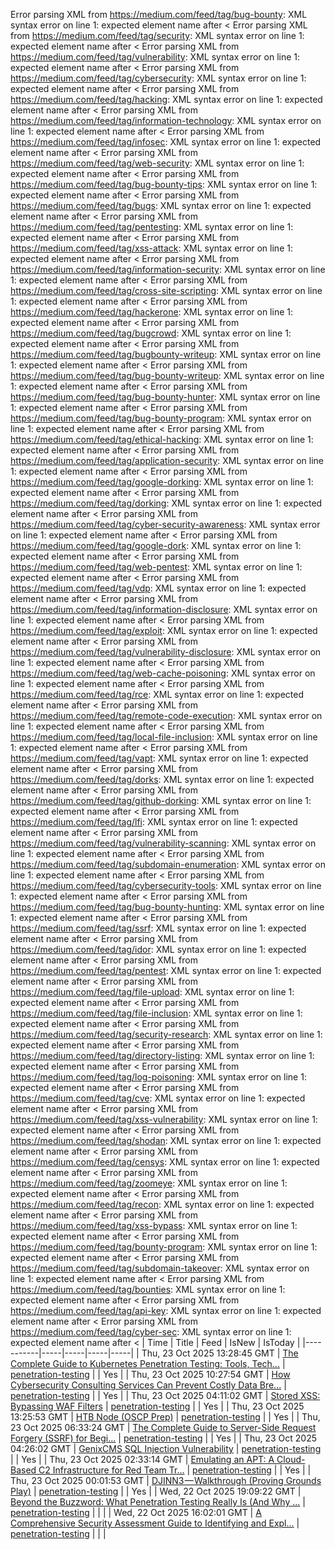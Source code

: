 Error parsing XML from https://medium.com/feed/tag/bug-bounty: XML syntax error on line 1: expected element name after <
Error parsing XML from https://medium.com/feed/tag/security: XML syntax error on line 1: expected element name after <
Error parsing XML from https://medium.com/feed/tag/vulnerability: XML syntax error on line 1: expected element name after <
Error parsing XML from https://medium.com/feed/tag/cybersecurity: XML syntax error on line 1: expected element name after <
Error parsing XML from https://medium.com/feed/tag/hacking: XML syntax error on line 1: expected element name after <
Error parsing XML from https://medium.com/feed/tag/information-technology: XML syntax error on line 1: expected element name after <
Error parsing XML from https://medium.com/feed/tag/infosec: XML syntax error on line 1: expected element name after <
Error parsing XML from https://medium.com/feed/tag/web-security: XML syntax error on line 1: expected element name after <
Error parsing XML from https://medium.com/feed/tag/bug-bounty-tips: XML syntax error on line 1: expected element name after <
Error parsing XML from https://medium.com/feed/tag/bugs: XML syntax error on line 1: expected element name after <
Error parsing XML from https://medium.com/feed/tag/pentesting: XML syntax error on line 1: expected element name after <
Error parsing XML from https://medium.com/feed/tag/xss-attack: XML syntax error on line 1: expected element name after <
Error parsing XML from https://medium.com/feed/tag/information-security: XML syntax error on line 1: expected element name after <
Error parsing XML from https://medium.com/feed/tag/cross-site-scripting: XML syntax error on line 1: expected element name after <
Error parsing XML from https://medium.com/feed/tag/hackerone: XML syntax error on line 1: expected element name after <
Error parsing XML from https://medium.com/feed/tag/bugcrowd: XML syntax error on line 1: expected element name after <
Error parsing XML from https://medium.com/feed/tag/bugbounty-writeup: XML syntax error on line 1: expected element name after <
Error parsing XML from https://medium.com/feed/tag/bug-bounty-writeup: XML syntax error on line 1: expected element name after <
Error parsing XML from https://medium.com/feed/tag/bug-bounty-hunter: XML syntax error on line 1: expected element name after <
Error parsing XML from https://medium.com/feed/tag/bug-bounty-program: XML syntax error on line 1: expected element name after <
Error parsing XML from https://medium.com/feed/tag/ethical-hacking: XML syntax error on line 1: expected element name after <
Error parsing XML from https://medium.com/feed/tag/application-security: XML syntax error on line 1: expected element name after <
Error parsing XML from https://medium.com/feed/tag/google-dorking: XML syntax error on line 1: expected element name after <
Error parsing XML from https://medium.com/feed/tag/dorking: XML syntax error on line 1: expected element name after <
Error parsing XML from https://medium.com/feed/tag/cyber-security-awareness: XML syntax error on line 1: expected element name after <
Error parsing XML from https://medium.com/feed/tag/google-dork: XML syntax error on line 1: expected element name after <
Error parsing XML from https://medium.com/feed/tag/web-pentest: XML syntax error on line 1: expected element name after <
Error parsing XML from https://medium.com/feed/tag/vdp: XML syntax error on line 1: expected element name after <
Error parsing XML from https://medium.com/feed/tag/information-disclosure: XML syntax error on line 1: expected element name after <
Error parsing XML from https://medium.com/feed/tag/exploit: XML syntax error on line 1: expected element name after <
Error parsing XML from https://medium.com/feed/tag/vulnerability-disclosure: XML syntax error on line 1: expected element name after <
Error parsing XML from https://medium.com/feed/tag/web-cache-poisoning: XML syntax error on line 1: expected element name after <
Error parsing XML from https://medium.com/feed/tag/rce: XML syntax error on line 1: expected element name after <
Error parsing XML from https://medium.com/feed/tag/remote-code-execution: XML syntax error on line 1: expected element name after <
Error parsing XML from https://medium.com/feed/tag/local-file-inclusion: XML syntax error on line 1: expected element name after <
Error parsing XML from https://medium.com/feed/tag/vapt: XML syntax error on line 1: expected element name after <
Error parsing XML from https://medium.com/feed/tag/dorks: XML syntax error on line 1: expected element name after <
Error parsing XML from https://medium.com/feed/tag/github-dorking: XML syntax error on line 1: expected element name after <
Error parsing XML from https://medium.com/feed/tag/lfi: XML syntax error on line 1: expected element name after <
Error parsing XML from https://medium.com/feed/tag/vulnerability-scanning: XML syntax error on line 1: expected element name after <
Error parsing XML from https://medium.com/feed/tag/subdomain-enumeration: XML syntax error on line 1: expected element name after <
Error parsing XML from https://medium.com/feed/tag/cybersecurity-tools: XML syntax error on line 1: expected element name after <
Error parsing XML from https://medium.com/feed/tag/bug-bounty-hunting: XML syntax error on line 1: expected element name after <
Error parsing XML from https://medium.com/feed/tag/ssrf: XML syntax error on line 1: expected element name after <
Error parsing XML from https://medium.com/feed/tag/idor: XML syntax error on line 1: expected element name after <
Error parsing XML from https://medium.com/feed/tag/pentest: XML syntax error on line 1: expected element name after <
Error parsing XML from https://medium.com/feed/tag/file-upload: XML syntax error on line 1: expected element name after <
Error parsing XML from https://medium.com/feed/tag/file-inclusion: XML syntax error on line 1: expected element name after <
Error parsing XML from https://medium.com/feed/tag/security-research: XML syntax error on line 1: expected element name after <
Error parsing XML from https://medium.com/feed/tag/directory-listing: XML syntax error on line 1: expected element name after <
Error parsing XML from https://medium.com/feed/tag/log-poisoning: XML syntax error on line 1: expected element name after <
Error parsing XML from https://medium.com/feed/tag/cve: XML syntax error on line 1: expected element name after <
Error parsing XML from https://medium.com/feed/tag/xss-vulnerability: XML syntax error on line 1: expected element name after <
Error parsing XML from https://medium.com/feed/tag/shodan: XML syntax error on line 1: expected element name after <
Error parsing XML from https://medium.com/feed/tag/censys: XML syntax error on line 1: expected element name after <
Error parsing XML from https://medium.com/feed/tag/zoomeye: XML syntax error on line 1: expected element name after <
Error parsing XML from https://medium.com/feed/tag/recon: XML syntax error on line 1: expected element name after <
Error parsing XML from https://medium.com/feed/tag/xss-bypass: XML syntax error on line 1: expected element name after <
Error parsing XML from https://medium.com/feed/tag/bounty-program: XML syntax error on line 1: expected element name after <
Error parsing XML from https://medium.com/feed/tag/subdomain-takeover: XML syntax error on line 1: expected element name after <
Error parsing XML from https://medium.com/feed/tag/bounties: XML syntax error on line 1: expected element name after <
Error parsing XML from https://medium.com/feed/tag/api-key: XML syntax error on line 1: expected element name after <
Error parsing XML from https://medium.com/feed/tag/cyber-sec: XML syntax error on line 1: expected element name after <
| Time | Title | Feed | IsNew | IsToday |
|-----------|-----|-----|-----|-----|
| Thu, 23 Oct 2025 13:28:45 GMT | [The Complete Guide to Kubernetes Penetration Testing: Tools, Tech...](https://freedium.cfd/https://medium.com/p/7f29dbdea021) | [penetration-testing](https://medium.com/feed/tag/penetration-testing) |  | Yes |
| Thu, 23 Oct 2025 10:27:54 GMT | [How Cybersecurity Consulting Services Can Prevent Costly Data Bre...](https://freedium.cfd/https://medium.com/p/8d0cc22ae083) | [penetration-testing](https://medium.com/feed/tag/penetration-testing) |  | Yes |
| Thu, 23 Oct 2025 04:11:02 GMT | [Stored XSS: Bypassing WAF Filters](https://freedium.cfd/https://medium.com/p/4a1e2b0cafcf) | [penetration-testing](https://medium.com/feed/tag/penetration-testing) |  | Yes |
| Thu, 23 Oct 2025 13:25:53 GMT | [HTB Node (OSCP Prep)](https://freedium.cfd/https://medium.com/p/a85853a2a23f) | [penetration-testing](https://medium.com/feed/tag/penetration-testing) |  | Yes |
| Thu, 23 Oct 2025 06:33:24 GMT | [The Complete Guide to Server-Side Request Forgery (SSRF) for Begi...](https://freedium.cfd/https://medium.com/p/b305056f1b71) | [penetration-testing](https://medium.com/feed/tag/penetration-testing) |  | Yes |
| Thu, 23 Oct 2025 04:26:02 GMT | [GenixCMS SQL Injection Vulnerability](https://freedium.cfd/https://medium.com/p/18cb07ec3627) | [penetration-testing](https://medium.com/feed/tag/penetration-testing) |  | Yes |
| Thu, 23 Oct 2025 02:33:14 GMT | [Emulating an APT: A Cloud-Based C2 Infrastructure for Red Team Tr...](https://freedium.cfd/https://medium.com/p/b36b46d800f5) | [penetration-testing](https://medium.com/feed/tag/penetration-testing) |  | Yes |
| Thu, 23 Oct 2025 00:01:53 GMT | [DJINN3 — Walkthrough (Proving Grounds Play)](https://freedium.cfd/https://medium.com/p/f9855b7bda53) | [penetration-testing](https://medium.com/feed/tag/penetration-testing) |  | Yes |
| Wed, 22 Oct 2025 19:09:22 GMT | [Beyond the Buzzword: What Penetration Testing Really Is (And Why ...](https://freedium.cfd/https://medium.com/p/43422a3a0e4b) | [penetration-testing](https://medium.com/feed/tag/penetration-testing) |  |  |
| Wed, 22 Oct 2025 16:02:01 GMT | [A Comprehensive Security Assessment Guide to Identifying and Expl...](https://freedium.cfd/https://medium.com/p/83be33c8cee6) | [penetration-testing](https://medium.com/feed/tag/penetration-testing) |  |  |
